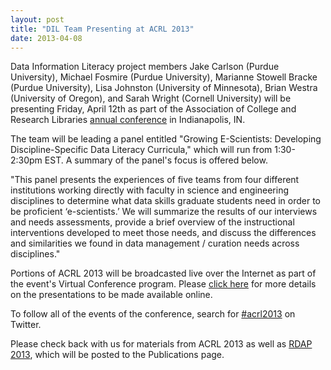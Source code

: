 ```yaml
---
layout: post
title: "DIL Team Presenting at ACRL 2013" 
date: 2013-04-08
---
```


Data Information Literacy project members Jake Carlson (Purdue University), Michael Fosmire (Purdue University), Marianne Stowell Bracke (Purdue University), Lisa Johnston (University of Minnesota), Brian Westra (University of Oregon), and Sarah Wright (Cornell University) will be presenting Friday, April 12th as part of the Association of College and Research Libraries [annual conference](http://conference.acrl.org/) in Indianapolis, IN.

The team will be leading a panel entitled "Growing E-Scientists: Developing Discipline-Specific Data Literacy Curricula," which will run from 1:30-2:30pm EST. A summary of the panel's focus is offered below.

"This panel presents the experiences of five teams from four different institutions working directly with faculty in science and engineering disciplines to determine what data skills graduate students need in order to be proficient ‘e-scientists.’ We will summarize the results of our interviews and needs assessments, provide a brief overview of the instructional interventions developed to meet those needs, and discuss the differences and similarities we found in data management / curation needs across disciplines."

Portions of ACRL 2013 will be broadcasted live over the Internet as part of the event's Virtual Conference program. Please [click here](http://conference.acrl.org/virtual-conference-pages-161.php) for more details on the presentations to be made available online.

To follow all of the events of the conference, search for [#acrl2013](https://twitter.com/search?q=%23acrl2013) on Twitter.

Please check back with us for materials from ACRL 2013 as well as [RDAP 2013](http://www.asis.org/rdap/), which will be posted to the Publications page.

